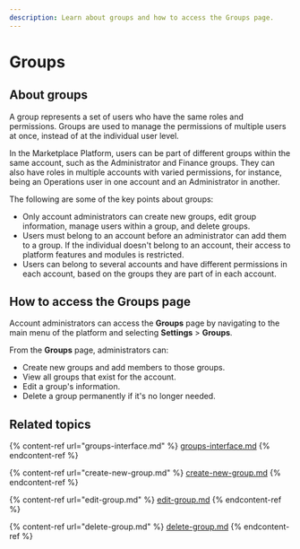 ```yaml
---
description: Learn about groups and how to access the Groups page.
---
```


# Groups

## About groups

A group represents a set of users who have the same roles and permissions. Groups are used to manage the permissions of multiple users at once, instead of at the individual user level.&#x20;

In the Marketplace Platform, users can be part of different groups within the same account, such as the Administrator and Finance groups. They can also have roles in multiple accounts with varied permissions, for instance, being an Operations user in one account and an Administrator in another.

The following are some of the key points about groups:&#x20;

* Only account administrators can create new groups, edit group information, manage users within a group, and delete groups.
* Users must belong to an account before an administrator can add them to a group. If the individual doesn't belong to an account, their access to platform features and modules is restricted.
* Users can belong to several accounts and have different permissions in each account, based on the groups they are part of in each account.&#x20;

## How to access the Groups page

Account administrators can access the **Groups** page by navigating to the main menu of the platform and selecting **Settings** > **Groups**.&#x20;

From the **Groups** page, administrators can:&#x20;

* Create new groups and add members to those groups.
* View all groups that exist for the account.
* Edit a group's information.&#x20;
* Delete a group permanently if it's no longer needed.&#x20;

## Related topics

{% content-ref url="groups-interface.md" %}
[groups-interface.md](groups-interface.md)
{% endcontent-ref %}

{% content-ref url="create-new-group.md" %}
[create-new-group.md](create-new-group.md)
{% endcontent-ref %}

{% content-ref url="edit-group.md" %}
[edit-group.md](edit-group.md)
{% endcontent-ref %}

{% content-ref url="delete-group.md" %}
[delete-group.md](delete-group.md)
{% endcontent-ref %}
